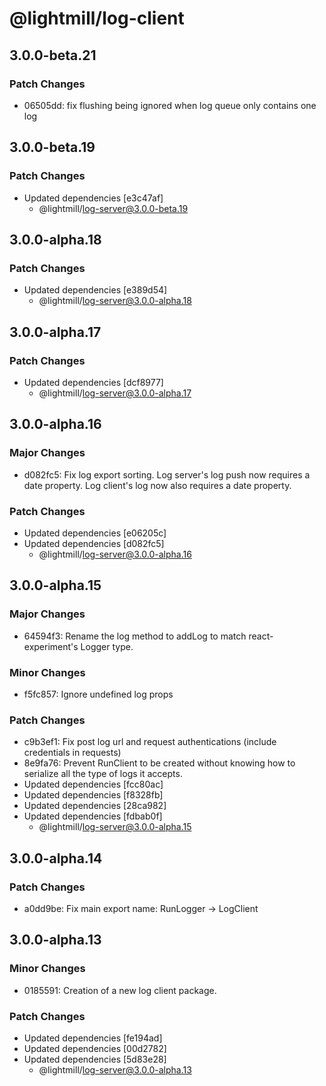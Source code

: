 # @lightmill/log-client

## 3.0.0-beta.21

### Patch Changes

- 06505dd: fix flushing being ignored when log queue only contains one log

## 3.0.0-beta.19

### Patch Changes

- Updated dependencies [e3c47af]
  - @lightmill/log-server@3.0.0-beta.19

## 3.0.0-alpha.18

### Patch Changes

- Updated dependencies [e389d54]
  - @lightmill/log-server@3.0.0-alpha.18

## 3.0.0-alpha.17

### Patch Changes

- Updated dependencies [dcf8977]
  - @lightmill/log-server@3.0.0-alpha.17

## 3.0.0-alpha.16

### Major Changes

- d082fc5: Fix log export sorting. Log server's log push now requires a date property. Log client's log now also requires a date property.

### Patch Changes

- Updated dependencies [e06205c]
- Updated dependencies [d082fc5]
  - @lightmill/log-server@3.0.0-alpha.16

## 3.0.0-alpha.15

### Major Changes

- 64594f3: Rename the log method to addLog to match react-experiment's Logger type.

### Minor Changes

- f5fc857: Ignore undefined log props

### Patch Changes

- c9b3ef1: Fix post log url and request authentications (include credentials in requests)
- 8e9fa76: Prevent RunClient to be created without knowing how to serialize all the type of logs it accepts.
- Updated dependencies [fcc80ac]
- Updated dependencies [f8328fb]
- Updated dependencies [28ca982]
- Updated dependencies [fdbab0f]
  - @lightmill/log-server@3.0.0-alpha.15

## 3.0.0-alpha.14

### Patch Changes

- a0dd9be: Fix main export name: RunLogger -> LogClient

## 3.0.0-alpha.13

### Minor Changes

- 0185591: Creation of a new log client package.

### Patch Changes

- Updated dependencies [fe194ad]
- Updated dependencies [00d2782]
- Updated dependencies [5d83e28]
  - @lightmill/log-server@3.0.0-alpha.13
